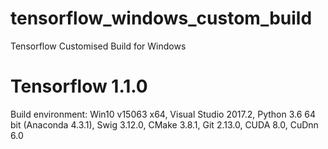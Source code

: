 # tensorflow_windows_custom_build
Tensorflow Customised Build for Windows

# Tensorflow 1.1.0
Build environment: Win10 v15063 x64, Visual Studio 2017.2, Python 3.6 64 bit (Anaconda 4.3.1), Swig 3.12.0, CMake 3.8.1, Git 2.13.0, CUDA 8.0, CuDnn 6.0

